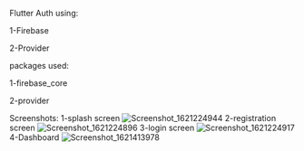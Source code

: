 Flutter Auth using:

1-Firebase

2-Provider

packages used:

1-firebase_core

2-provider

Screenshots:
1-splash screen
![Screenshot_1621224944](https://user-images.githubusercontent.com/83206872/118432534-7705a200-b6f6-11eb-8c1b-c3e76aab16c7.png)
2-registration screen
![Screenshot_1621224896](https://user-images.githubusercontent.com/83206872/118432537-7a009280-b6f6-11eb-98ad-6b3bcaa90351.png)
3-login screen
![Screenshot_1621224917](https://user-images.githubusercontent.com/83206872/118432539-7bca5600-b6f6-11eb-8451-197a72e2a06c.png)
4-Dashboard
![Screenshot_1621413978](https://user-images.githubusercontent.com/83206872/118783622-dc9b8f00-b8ac-11eb-9589-eda5503c77e0.png)
